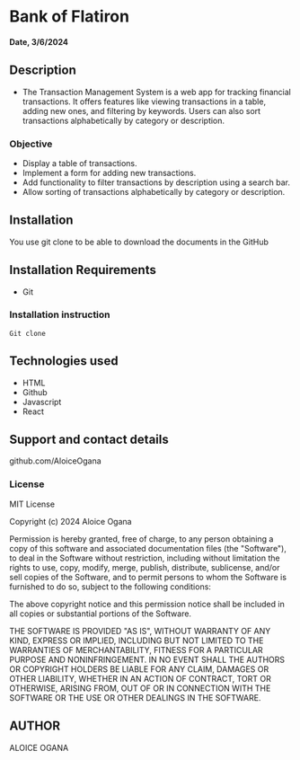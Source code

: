 # Bank of Flatiron

#### Date, 3/6/2024

## Description

- The Transaction Management System is a web app for tracking financial transactions. It offers features like viewing transactions in a table, adding new ones, and filtering by keywords. Users can also sort transactions alphabetically by category or description.

### Objective

- Display a table of transactions.
- Implement a form for adding new transactions.
- Add functionality to filter transactions by description using a search bar.
- Allow sorting of transactions alphabetically by category or description.

## Installation

You use git clone to be able to download the documents in the GitHub

## Installation Requirements

- Git

### Installation instruction

```
Git clone

```

## Technologies used

- HTML
- Github
- Javascript
- React

## Support and contact details

github.com/AloiceOgana

### License

MIT License

Copyright (c) 2024 Aloice Ogana

Permission is hereby granted, free of charge, to any person obtaining a copy
of this software and associated documentation files (the "Software"), to deal
in the Software without restriction, including without limitation the rights
to use, copy, modify, merge, publish, distribute, sublicense, and/or sell
copies of the Software, and to permit persons to whom the Software is
furnished to do so, subject to the following conditions:

The above copyright notice and this permission notice shall be included in all
copies or substantial portions of the Software.

THE SOFTWARE IS PROVIDED "AS IS", WITHOUT WARRANTY OF ANY KIND, EXPRESS OR
IMPLIED, INCLUDING BUT NOT LIMITED TO THE WARRANTIES OF MERCHANTABILITY,
FITNESS FOR A PARTICULAR PURPOSE AND NONINFRINGEMENT. IN NO EVENT SHALL THE
AUTHORS OR COPYRIGHT HOLDERS BE LIABLE FOR ANY CLAIM, DAMAGES OR OTHER
LIABILITY, WHETHER IN AN ACTION OF CONTRACT, TORT OR OTHERWISE, ARISING FROM,
OUT OF OR IN CONNECTION WITH THE SOFTWARE OR THE USE OR OTHER DEALINGS IN THE
SOFTWARE.

## AUTHOR

ALOICE OGANA
